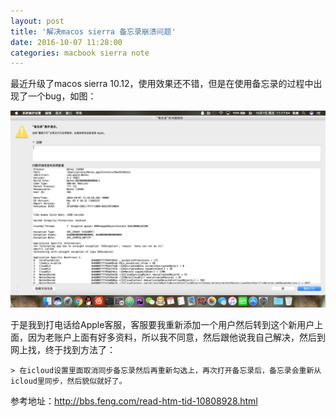 ```yaml
---
layout: post
title: '解决macos sierra 备忘录崩溃问题'
date: 2016-10-07 11:28:00
categories: macbook sierra note
---
```


最近升级了macos sierra 10.12，使用效果还不错，但是在使用备忘录的过程中出现了一个bug，如图：

![](../images/macos-sierra-note.png)

于是我到打电话给Apple客服，客服要我重新添加一个用户然后转到这个新用户上面，因为老账户上面有好多资料，所以我不同意，然后跟他说我自己解决，然后到网上找，终于找到方法了：

```
> 在icloud设置里面取消同步备忘录然后再重新勾选上，再次打开备忘录后，备忘录会重新从icloud里同步，然后貌似就好了。
```

参考地址：<http://bbs.feng.com/read-htm-tid-10808928.html>
